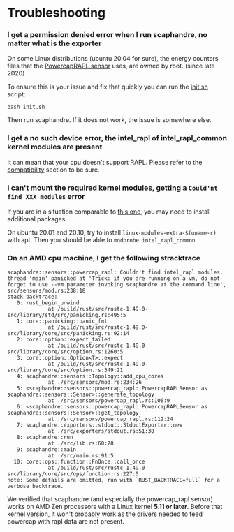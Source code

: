 # Troubleshooting

### I get a **permission denied** error when I run scaphandre, no matter what is the exporter

On some Linux distributions (ubuntu 20.04 for sure), the energy counters files that the [PowercapRAPL sensor](references/sensor-powercap_rapl.md) uses, are owned by root. (since late 2020)

To ensure this is your issue and fix that quickly you can run the [init.sh](https://raw.githubusercontent.com/hubblo-org/scaphandre/main/init.sh) script:

    bash init.sh

Then run scaphandre. If it does not work, the issue is somewhere else.

### I get a **no such device** error, the intel_rapl of intel_rapl_common kernel modules are present

It can mean that your cpu doesn't support RAPL. Please refer to the [compatibility](compatibility.md) section to be sure.

### I can't mount the required kernel modules, getting a `Could'nt find XXX modules` error

If you are in a situation comparable to [this one](https://github.com/hubblo-org/scaphandre/issues/59), you may need to install additional packages.

On ubuntu 20.01 and 20.10, try to install `linux-modules-extra-$(uname-r)` with apt. Then you should be able to `modprobe intel_rapl_common`.

### On an AMD cpu machine, I get the following stracktrace

    scaphandre::sensors::powercap_rapl: Couldn't find intel_rapl modules.
    thread 'main' panicked at 'Trick: if you are running on a vm, do not forget to use --vm parameter invoking scaphandre at the command line', src/sensors/mod.rs:238:18
    stack backtrace:
       0: rust_begin_unwind
                 at /build/rust/src/rustc-1.49.0-src/library/std/src/panicking.rs:495:5
       1: core::panicking::panic_fmt
                 at /build/rust/src/rustc-1.49.0-src/library/core/src/panicking.rs:92:14
       2: core::option::expect_failed
                 at /build/rust/src/rustc-1.49.0-src/library/core/src/option.rs:1260:5
       3: core::option::Option<T>::expect
                 at /build/rust/src/rustc-1.49.0-src/library/core/src/option.rs:349:21
       4: scaphandre::sensors::Topology::add_cpu_cores
                 at ./src/sensors/mod.rs:234:26
       5: <scaphandre::sensors::powercap_rapl::PowercapRAPLSensor as scaphandre::sensors::Sensor>::generate_topology
                 at ./src/sensors/powercap_rapl.rs:106:9
       6: <scaphandre::sensors::powercap_rapl::PowercapRAPLSensor as scaphandre::sensors::Sensor>::get_topology
                 at ./src/sensors/powercap_rapl.rs:112:24
       7: scaphandre::exporters::stdout::StdoutExporter::new
                 at ./src/exporters/stdout.rs:51:30
       8: scaphandre::run
                 at ./src/lib.rs:60:28
       9: scaphandre::main
                 at ./src/main.rs:91:5
      10: core::ops::function::FnOnce::call_once
                 at /build/rust/src/rustc-1.49.0-src/library/core/src/ops/function.rs:227:5
    note: Some details are omitted, run with `RUST_BACKTRACE=full` for a verbose backtrace.

We verified that scaphandre (and especially the powercap_rapl sensor) works on AMD Zen processors with a Linux kernel **5.11 or later**. Before that kernel version, it won't probably work as the [drivers](https://www.phoronix.com/scan.php?page=news_item&px=AMD-Zen-PowerCap-RAPL-5.11) needed to feed powercap with rapl data are not present.
